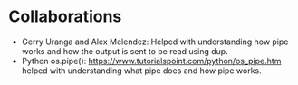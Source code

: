# Collaborations

- Gerry Uranga and Alex Melendez: Helped with understanding how pipe works and how the output is sent to be read using dup.
- Python os.pipe(): https://www.tutorialspoint.com/python/os_pipe.htm helped with understanding what pipe does and how pipe works.
